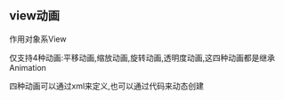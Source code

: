 ## view动画

作用对象系View

仅支持4种动画:平移动画,缩放动画,旋转动画,透明度动画,这四种动画都是继承Animation

四种动画可以通过xml来定义,也可以通过代码来动态创建

